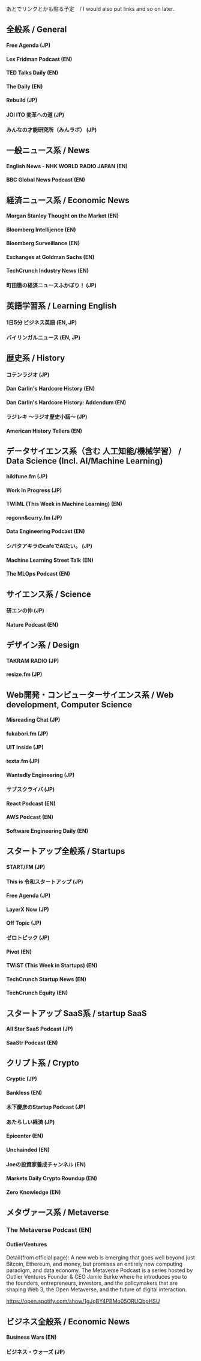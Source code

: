 あとでリンクとかも貼る予定　/  I would also put links and so on later.

## 全般系 / General
#### Free Agenda (JP)
#### Lex Fridman Podcast (EN)
#### TED Talks Daily (EN)
#### The Daily (EN)
#### Rebuild (JP)
#### JOI ITO 変革への道 (JP)
#### みんなの才能研究所（みんラボ） (JP)

## 一般ニュース系 / News
#### English News - NHK WORLD RADIO JAPAN (EN)
#### BBC Global News Podcast (EN)

## 経済ニュース系 / Economic News
#### Morgan Stanley Thought on the Market (EN)
#### Bloomberg Intellijence (EN)
#### Bloomberg Surveillance (EN)
#### Exchanges at Goldman Sachs (EN)
#### TechCrunch Industry News (EN)
#### 町田徹の経済ニュースふかぼり！ (JP)

## 英語学習系 / Learning English
#### 1日5分 ビジネス英語 (EN, JP)
#### バイリンガルニュース (EN, JP)

## 歴史系 / History
#### コテンラジオ (JP)
#### Dan Carlin's Hardcore History (EN)
#### Dan Carlin's Hardcore History: Addendum (EN)
#### ラジレキ ～ラジオ歴史小話～ (JP)
#### American History Tellers (EN)

## データサイエンス系（含む 人工知能/機械学習） / Data Science (Incl. AI/Machine Learning)
#### hikifune.fm (JP)
#### Work In Progress (JP)
#### TWIML (This Week in Machine Learning) (EN)
#### regonn&curry.fm (JP)
#### Data Engineering Podcast (EN)
#### シバタアキラのcafeでAIたい。 (JP)
#### Machine Learning Street Talk (EN)
#### The MLOps Podcast (EN)

## サイエンス系 / Science
#### 研エンの仲 (JP)
#### Nature Podcast (EN)

## デザイン系 / Design
#### TAKRAM RADIO (JP)
#### resize.fm (JP)

## Web開発・コンピューターサイエンス系 / Web development, Computer Science
#### Misreading Chat (JP)
#### fukabori.fm (JP)
#### UIT Inside (JP)
#### texta.fm (JP)
#### Wantedly Engineering (JP)
#### サブスクライバ (JP)
#### React Podcast (EN)
#### AWS Podcast (EN)
#### Software Engineering Daily (EN)

## スタートアップ全般系 / Startups
#### START/FM (JP)
#### This is 令和スタートアップ (JP)
#### Free Agenda (JP)
#### LayerX Now (JP)
#### Off Topic (JP)
#### ゼロトピック (JP)
#### Pivot (EN)
#### TWiST (This Week in Startups) (EN)
#### TechCrunch Startup News (EN)
#### TechCrunch Equity (EN)

## スタートアップ SaaS系 / startup SaaS
#### All Star SaaS Podcast (JP)
#### SaaStr Podcast (EN)

## クリプト系 / Crypto
#### Cryptic (JP)
#### Bankless (EN)
#### 木下慶彦のStartup Podcast (JP)
#### あたらしい経済 (JP)
#### Epicenter (EN)
#### Unchainded (EN)
#### Joeの投資家養成チャンネル (EN)
#### Markets Daily Crypto Roundup (EN)
#### Zero Knowledge (EN)

## メタヴァース系 / Metaverse
### The Metaverse Podcast (EN)
#### OutlierVentures
Detail(from official page):  A new web is emerging that goes well beyond just Bitcoin, Ethereum, and money, but promises an entirely new computing paradigm, and data economy. The Metaverse Podcast is a series hosted by Outlier Ventures Founder & CEO Jamie Burke where he introduces you to the founders, entrepreneurs, investors, and the policymakers that are shaping Web 3, the Open Metaverse, and the future of digital interaction.

https://open.spotify.com/show/1gJqBY4PBMo05ORUQbpHSU

## ビジネス全般系 / Economic News
#### Business Wars (EN)
#### ビジネス・ウォーズ (JP)

